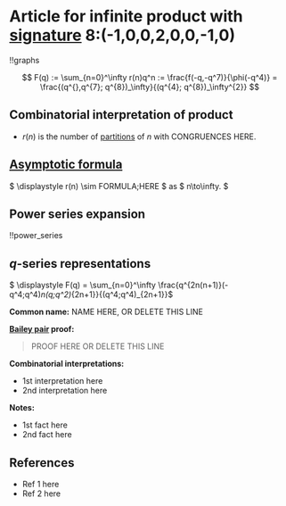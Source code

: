 # Article for infinite product with [signature](../product_signature.html) 8:(-1,0,0,2,0,0,-1,0)

!!graphs

$$ F(q) := \sum_{n=0}^\infty r(n)q^n := \frac{f(-q,-q^7)}{\phi(-q^4)} = \frac{(q^{},q^{7}; q^{8})_\infty}{(q^{4}; q^{8})_\infty^{2}} $$

## Combinatorial interpretation of product

- $r(n)$ is the number of [partitions](../partitions.html#integer_partitions) of $n$ with CONGRUENCES HERE.

## [Asymptotic formula](../asymptotics.html)

$ \displaystyle r(n) \sim FORMULA\;HERE $ as $ n\to\infty. $

## Power series expansion

!!power_series

## $q$-series representations

$ \displaystyle F(q) = \sum_{n=0}^\infty \frac{q^{2n(n+1)}(-q^4;q^4)_n(q;q^2)_{2n+1}}{(q^4;q^4)_{2n+1}}$

**Common name:** NAME HERE, OR DELETE THIS LINE

**[Bailey pair](../Bailey_pairs.html) proof:**
> PROOF HERE OR DELETE THIS LINE

**Combinatorial interpretations:**
- 1st interpretation here
- 2nd interpretation here
    
**Notes:**
- 1st fact here
- 2nd fact here

## References
- Ref 1 here
- Ref 2 here
